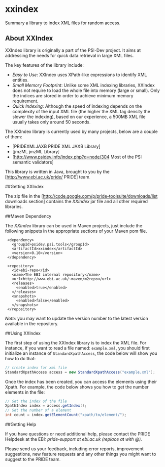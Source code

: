 # xxindex
Summary a library to index XML files for random access.

## About XXIndex
XXIndex library is originally a part of the PSI-Dev project. It aims at addressing the needs for quick data retrieval in large XML files.
 
The key features of the library include:
 * *Easy to Use*: XXIndex uses XPath-like expressions to identify XML entities. 
 * *Small Memory Footprint*: Unlike some XML indexing libraries, XXIndex does not require to load the whole file into memory (large or small). Only the indices are stored in order to achieve minimum memory requirement.
 * *Quick Indexing*: Although the speed of indexing depends on the complexity of the input XML file (the higher the XML tag density the slower the indexing), based on our experience, a 500MB XML file usually takes only around 50 seconds.

The XXIndex library is currently used by many projects, below are a couple of them:
 * [PRIDEXMLJAXB PRIDE XML JAXB Library]
 * [jmzML jmzML Library]
 * [http://www.psidev.info/index.php?q=node/304 Most of the PSI semantic validators]

This library is written in Java, brought to you by the [http://www.ebi.ac.uk/pride/ PRIDE] team. 

##Getting XXIndex

The zip file in the [http://code.google.com/p/pride-toolsuite/downloads/list downloads section] contains the *XXIndex* jar file and all other required libraries.

##Maven Dependency

The *XXIndex* library can be used in Maven projects, just include the following snippets in the appropriate sections of your Maven pom file.

```maven
 <dependency>
   <groupId>psidev.psi.tools</groupId>
   <artifactId>xxindex</artifactId>
   <version>0.10</version>
 </dependency> 
```

```maven
 <repository>
   <id>ebi-repo</id>
   <name>The EBI internal repository</name>
   <url>http://www.ebi.ac.uk/~maven/m2repo</url>
   <releases>
     <enabled>true</enabled>
   </releases>
   <snapshots>
     <enabled>false</enabled>
   </snapshots>
 </repository>
```

*Note*: you may want to update the version number to the latest version available in the repository.


##Using XXIndex

The first step of using the XXIndex library is to index the XML file. For instance, if you want to read a file named: `example.xml`, you should first initialize an instance of `StandardXpathAccess`, the code below will show you how to do that:

```java
// create index for xml file
StandardXpathAccess access = new StandardXpathAccess("example.xml");
```

Once the index has been created, you can access the elements using their Xpath. For example, the code below shows you how to get the number elements in the file:

```java
// Get the index of the file
XpathIndex index = access.getIndex();
// Get the number of a element
int count = index.getElementCount("xpath/to/element/");
```
 
##Getting Help

If you have questions or need additional help, please contact the PRIDE Helpdesk at the EBI: *pride-support at ebi.ac.uk (replace at with @)*.

Please send us your feedback, including error reports, improvement suggestions, new feature requests and any other things you might want to suggest to the PRIDE team.
